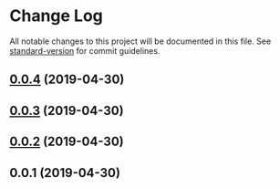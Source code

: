 # Change Log

All notable changes to this project will be documented in this file. See [standard-version](https://github.com/conventional-changelog/standard-version) for commit guidelines.

## [0.0.4](https://github.com/exivity/orbit-query-manager/compare/v0.0.3...v0.0.4) (2019-04-30)



## [0.0.3](https://github.com/exivity/orbit-query-manager/compare/v0.0.2...v0.0.3) (2019-04-30)



## [0.0.2](https://github.com/exivity/orbit-query-manager/compare/v0.0.1...v0.0.2) (2019-04-30)



## 0.0.1 (2019-04-30)
